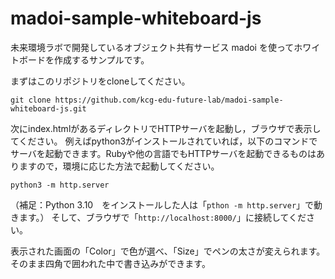 # madoi-sample-whiteboard-js
未来環境ラボで開発しているオブジェクト共有サービス madoi を使ってホワイトボードを作成するサンプルです。

まずはこのリポジトリをcloneしてください。
```
git clone https://github.com/kcg-edu-future-lab/madoi-sample-whiteboard-js.git
```

次にindex.htmlがあるディレクトリでHTTPサーバを起動し，ブラウザで表示してください。
例えばpython3がインストールされていれば，以下のコマンドでサーバを起動できます。Rubyや他の言語でもHTTPサーバを起動できるものはありますので，環境に応じた方法で起動してください。
```
python3 -m http.server
```
（補足：Python 3.10　をインストールした人は「```pthon -m http.server```」で動きます。）
そして、ブラウザで「```http://localhost:8000/```」に接続してください。

表示された画面の「Color」で色が選べ、「Size」でペンの太さが変えられます。
そのまま四角で囲われた中で書き込みができます。
